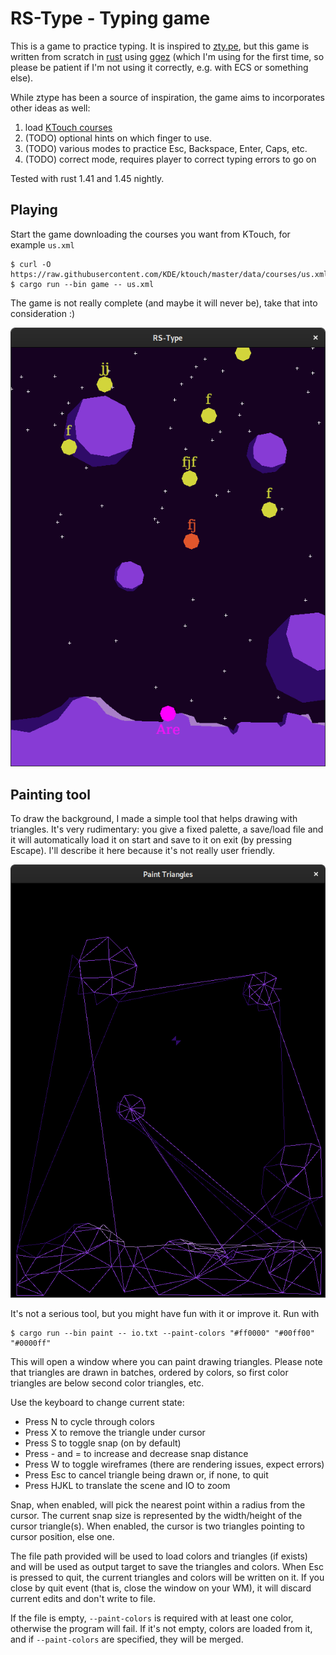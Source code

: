 # RS-Type - Typing game

This is a game to practice typing. It is inspired to [zty.pe](https://zty.pe/),
but this game is written from scratch in [rust](https://www.rust-lang.org/) using
[ggez](https://ggez.rs/) (which I'm using for the first time, so please be patient
if I'm not using it correctly, e.g. with ECS or something else).

While ztype has been a source of inspiration, the game aims to incorporates other
ideas as well:

1. load [KTouch courses](https://github.com/KDE/ktouch/tree/master/data/courses)
2. (TODO) optional hints on which finger to use.
3. (TODO) various modes to practice Esc, Backspace, Enter, Caps, etc.
4. (TODO) correct mode, requires player to correct typing errors to go on

Tested with rust 1.41 and 1.45 nightly.

## Playing

Start the game downloading the courses you want from KTouch, for example `us.xml`

    $ curl -O https://raw.githubusercontent.com/KDE/ktouch/master/data/courses/us.xml
    $ cargo run --bin game -- us.xml 

The game is not really complete (and maybe it will never be), take that into
consideration :)

![Game screenshot](https://github.com/akiross/bors/raw/master/screenshots/rs-type/game.png)

## Painting tool

To draw the background, I made a simple tool that helps drawing with triangles.
It's very rudimentary: you give a fixed palette, a save/load file and it will
automatically load it on start and save to it on exit (by pressing Escape).
I'll describe it here because it's not really user friendly.

![Paint tool](https://github.com/akiross/bors/raw/master/screenshots/rs-type/paint.png)

It's not a serious tool, but you might have fun with it or improve it. Run with

    $ cargo run --bin paint -- io.txt --paint-colors "#ff0000" "#00ff00" "#0000ff"

This will open a window where you can paint drawing triangles. Please note that
triangles are drawn in batches, ordered by colors, so first color triangles are
below second color triangles, etc.

Use the keyboard to change current state:

 - Press N to cycle through colors
 - Press X to remove the triangle under cursor
 - Press S to toggle snap (on by default)
 - Press - and = to increase and decrease snap distance
 - Press W to toggle wireframes (there are rendering issues, expect errors)
 - Press Esc to cancel triangle being drawn or, if none, to quit
 - Press HJKL to translate the scene and IO to zoom

Snap, when enabled, will pick the nearest point within a radius from the cursor.
The current snap size is represented by the width/height of the cursor triangle(s).
When enabled, the cursor is two triangles pointing to cursor position, else one.

The file path provided will be used to load colors and triangles (if exists) and
will be used as output target to save the triangles and colors.
When Esc is pressed to quit, the current triangles and colors will be written on
it. If you close by quit event (that is, close the window on your WM), it will
discard current edits and don't write to file.

If the file is empty, `--paint-colors` is required with at least one color,
otherwise the program will fail. If it's not empty, colors are loaded from it,
and if `--paint-colors` are specified, they will be merged.
